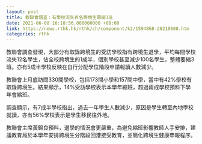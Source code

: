 ```yaml
---
layout: post
title: 教聯會調查：有學校流失百名跨境生需縮3班
date: 2021-06-08 16:18:56.000000000 +08:00
link: https://news.rthk.hk/rthk/ch/component/k2/1594868-20210608.htm
categories: rthk
---
```


教聯會調查發現，大部分有取錄跨境生的受訪學校指有跨境生退學，平均每間學校流失12名學生，佔全校跨境生的1成半，個別學校甚至減少100名學生，整體要縮3班。亦有5成半學校反映在自行分配學位階段申請報讀人數減少。

教聯會上月底訪問330間學校，包括173間小學和157間中學，當中有42%學校有取錄跨境生。結果顯示，14%受訪學校表示本學年縮班，超過兩成學校預料下學年會縮班。

調查顯示，有7成半學校指出，過去一年學生人數減少，原因是學生轉至內地學校就讀，亦有56%學校表示是學生移民往外地。

教聯會主席黃錦良預料，退學的情況會更嚴重，為避免縮班影響教師人手安排，建議教育局於本學年安排跨境生分階段回港接受教育，並簡化跨境生健康申報程序。

